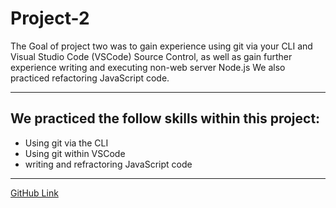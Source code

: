 # Project-2

The Goal of project two was to gain experience using git via your CLI and Visual Studio Code (VSCode) Source Control, as well as gain further experience writing and executing non-web server Node.js We also practiced refactoring JavaScript code.

-----------------------------------------------------------------------------------------------------------------------------------------------------------

## We practiced the follow skills within this project:

- Using git via the CLI 
- Using git within VSCode
- writing and refractoring JavaScript code

-----------------------------------------------------------------------------------------------------------------------------------------------------------
[GitHub Link](https://github.com/UofOalexfort/Project-2)

